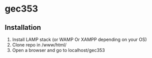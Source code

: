 # gec353

## Installation
   1. Install LAMP stack (or WAMP Or XAMPP depending on your OS)
   2. Clone repo in /www/html/
   3. Open a browser and go to localhost/gec353
